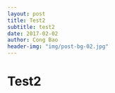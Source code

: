 ```yaml
---
layout: post
title: Test2
subtitle: test2
date: 2017-02-02
author: Cong Bao
header-img: "img/post-bg-02.jpg"
---
```


# Test2
